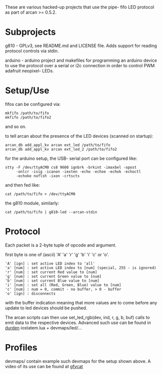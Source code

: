 These are various hacked-up projects that use the pipe-
fifo LED protocol as part of arcan >= 0.5.2.

# Subprojects

  g810 - GPLv3, see README.md and LICENSE file. Adds support
	 for reading protocol controls via stdin.

  arduino - arduino project and makefiles for programming an
	    arduino device to use the protocol over a serial or
            i2c connection in order to control PWM adafruit
	    neopixel- LEDs.

# Setup/Use

fifos can be configured via:

    mkfifo /path/to/fifo
    mkfifo /path/to/fifo2

and so on.
    
to tell arcan about the presence of the LED devices (scanned on startup):

    arcan_db add_appl_kv arcan ext_led /path/to/fifo
    arcan_db add_appl_kv arcan ext_led_2 /path/to/fifo2

for the arduino setup, the USB- serial port can be configured like:

    stty -F /dev/ttyACM0 cs8 9600 ignbrk -brkint -imaxbel -opost
		 -onlcr -isig -icanon -iexten -echo -echoe -echok -echoctl
		 -echoke noflsh -ixon -crtscts

and then fed like:

    cat /path/to/fifo > /dev/ttyACM0

the g810 module, similarly:

    cat /path/to/fifo | g810-led --arcan-stdin

# Protocol

Each packet is a 2-byte tuple of opcode and argument.

first byte is one of (ascii) 'A' 'a' 'r' 'g' 'b' 'i' 'c' or 'o'.

    'A' [ign] : set active LED index to 'all'
    'a' [num] : set active LED index to [num] (special, 255 - is ignored)
    'r' [num] : set current Red value to [num]
    'g' [num] : set current Green value to [num]
    'b' [num] : set current Blue value to [num]
    'i' [num] : set all (Red, Green, Blue) value to [num]
    'c' [num] : num = 0, commit - no buffer, > 0 - buffer
    'o' [ign] : disconnects

with the buffer indication meaning that more values are to come before
any update to led devices should be pushed.

The arcan scripts can then use set\_led\_rgb(dev, ind, r, g, b, buf) calls
to emit data to the respective devices. Advanced such use can be found in
[durden](http://github.com/letoram/durden) iostatem.lua + devmaps/led/...

# Profiles

devmaps/ contain example such devmaps for the setup shown above.
A video of its use can be found at [gfycat](https://gfycat.com/AgonizingPleasingGuppy)

